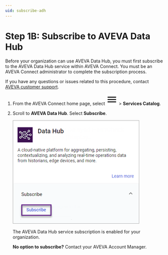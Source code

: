 ```yaml
---
uid: subscribe-adh
---
```


# Step 1B: Subscribe to AVEVA Data Hub

Before your organization can use AVEVA Data Hub, you must first subscribe to the AVEVA Data Hub service within AVEVA Connect. You must be an AVEVA Connect administrator to complete the subscription process.

If you have any questions or issues related to this procedure, contact [AVEVA customer support](https://softwaresupport.aveva.com).

1. From the AVEVA Connect home page, select ![Menu](../../../../_icons/default/menu.svg) > **Services Catalog**.

1. Scroll to **AVEVA Data Hub**. Select **Subscribe**.

    ![Subscribe](../../images/subscribe-adh.png)

   The AVEVA Data Hub service subscription is enabled for your organization.

   **No option to subscribe?** Contact your AVEVA Account Manager.
